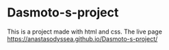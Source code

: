 # Dasmoto-s-project
This is a project made with html and css.
The live page https://anastasodyssea.github.io/Dasmoto-s-project/


